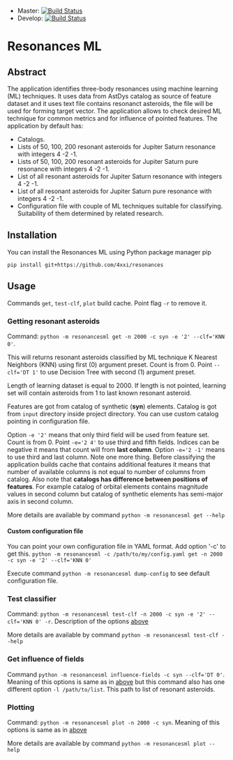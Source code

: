 * Master: [![Build Status](https://travis-ci.org/4xxi/resonances-ml.svg?branch=master)](https://travis-ci.org/4xxi/resonances)
* Develop: [![Build Status](https://travis-ci.org/4xxi/resonances-ml.svg?branch=develop)](https://travis-ci.org/4xxi/resonances)

# Resonances ML

## Abstract

The application identifies three-body resonances using machine learning (ML)
techniques. It uses data from AstDys catalog as source of feature
dataset and it uses text file contains resonanct asteroids, the file will be used for
forming target vector. The application allows to check desired ML technique for
common metrics and for influence of pointed features.
The application by default has:

* Catalogs.
* Lists of 50, 100, 200 resonant asteroids for Jupiter Saturn resonance with integers 4 -2 -1.
* Lists of 50, 100, 200 resonant asteroids for Jupiter Saturn pure resonance with integers 4 -2 -1.
* List of all resonant asteroids for Jupiter Saturn resonance with integers 4 -2 -1.
* List of all resonant asteroids for Jupiter Saturn pure resonance with integers 4 -2 -1.
* Configuration file with couple of ML techniques suitable for classifying.
  Suitability of them determined by related research.

## Installation

You can install the Resonances ML using Python package manager pip

`pip install git+https://github.com/4xxi/resonances`

## Usage

Commands `get`, `test-clf`, `plot` build cache. Point flag `-r` to remove it.

### Getting resonant asteroids

Command: `python -m resonancesml get -n 2000 -c syn -e '2' --clf='KNN 0'`.

This will returns resonant asteroids classified by ML technique K Nearest
Neighbors (KNN) using first (0) argument preset. Count is from 0. Point
`--clf='DT 1'` to use Decision Tree with second (1) argument preset.

Length of learning dataset is equal to 2000. If length is not pointed, learning
set will contain asteroids from 1 to last known resonant asteroid.

Features are got from catalog of synthetic (**syn**) elements. Catalog is got from
`input` directory inside project directory. You can use custom catalog pointing in configuration file.

Option `-e '2'` means that only third field will be used from feature set.
Count is from 0. Point `-e='2 4'` to use third and fifth fields. Indices can be
negative it means that count will from **last column**. Option `-e='2 -1'` means to
use third and last column. Note one more thing. Before classifying the
application builds cache that contains additional features it means that number
of available columns is not equal to number of columns from catalog. Also note
that **catalogs has difference between positions of features**. For example catalog
of orbital elements contains magnitude values in second column but catalog of
synthetic elements has semi-major axis in second column.

More details are available by command `python -m resonancesml get --help`

#### Custom configuration file

You can point your own configuration file in YAML format. Add option '-c' to get this.
`python -m resonancesml -c /path/to/my/config.yaml get -n 2000 -c syn -e '2' --clf='KNN 0'`

Execute command `python -m resonancesml dump-config` to see default configuration file.

### Test classifier

Command: `python -m resonancesml test-clf -n 2000 -c syn -e '2' --clf='KNN 0' -r`.
Description of the options [above](#getting-resonant-asteroids)

More details are available by command `python -m resonancesml test-clf --help`

### Get influence of fields

Command `python -m resonancesml influence-fields -c syn --clf='DT 0'`. Meaning
of this options is same as in [above](#getting-resonant-asteroids) but this command
also has one different option `-l /path/to/list`. This path to list of resonant asteroids.

### Plotting

Command: `python -m resonancesml plot -n 2000 -c syn`. Meaning
of this options is same as in [above](#getting-resonant-asteroids)

More details are available by command `python -m resonancesml plot --help`
